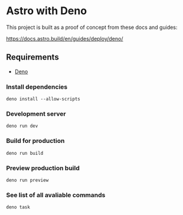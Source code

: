 # Astro with Deno

This project is built as a proof of concept from these docs and guides:

https://docs.astro.build/en/guides/deploy/deno/

## Requirements

- [Deno](https://deno.com/)

### Install dependencies

```
deno install --allow-scripts
```

### Development server

```
deno run dev
```

### Build for production

```
deno run build
```

### Preview production build

```
deno run preview
```

### See list of all avaliable commands

```
deno task
```
